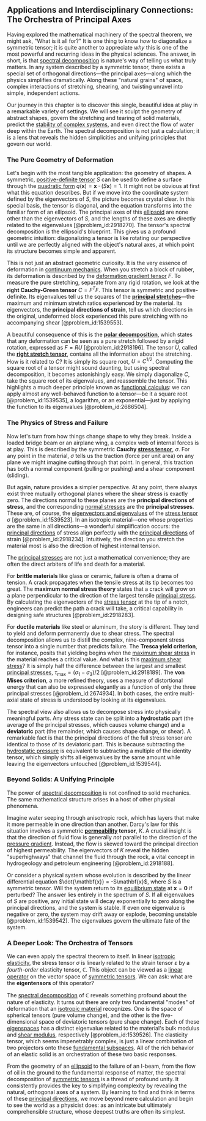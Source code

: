 ## Applications and Interdisciplinary Connections: The Orchestra of Principal Axes

Having explored the mathematical machinery of the spectral theorem, we might ask, "What is it all for?" It is one thing to know *how* to diagonalize a symmetric tensor; it is quite another to appreciate *why* this is one of the most powerful and recurring ideas in the physical sciences. The answer, in short, is that [spectral decomposition](@article_id:148315) is nature's way of telling us what truly matters. In any system described by a symmetric tensor, there exists a special set of orthogonal directions—the principal axes—along which the physics simplifies dramatically. Along these "natural grains" of space, complex interactions of stretching, shearing, and twisting unravel into simple, independent actions.

Our journey in this chapter is to discover this single, beautiful idea at play in a remarkable variety of settings. We will see it sculpt the geometry of abstract shapes, govern the stretching and tearing of solid materials, predict the [stability of complex systems](@article_id:164868), and even direct the flow of water deep within the Earth. The spectral decomposition is not just a calculation; it is a lens that reveals the hidden simplicities and unifying principles that govern our world.

### The Pure Geometry of Deformation

Let's begin with the most tangible application: the geometry of shapes. A symmetric, [positive-definite tensor](@article_id:203915) $S$ can be used to define a surface through the [quadratic form](@article_id:153003) $q(\mathbf{x}) = \mathbf{x} \cdot (S\mathbf{x}) = 1$. It might not be obvious at first what this equation describes. But if we move into the coordinate system defined by the eigenvectors of $S$, the picture becomes crystal clear. In this special basis, the tensor is diagonal, and the equation transforms into the familiar form of an ellipsoid. The principal axes of this [ellipsoid](@article_id:165317) are none other than the eigenvectors of $S$, and the lengths of these axes are directly related to the eigenvalues [@problem_id:2918270]. The tensor's spectral decomposition *is* the ellipsoid's blueprint. This gives us a profound geometric intuition: diagonalizing a tensor is like rotating our perspective until we are perfectly aligned with the object's natural axes, at which point its structure becomes simple and apparent.

This is not just an abstract geometric curiosity. It is the very essence of deformation in [continuum mechanics](@article_id:154631). When you stretch a block of rubber, its deformation is described by the [deformation gradient tensor](@article_id:149876) $F$. To measure the pure stretching, separate from any rigid rotation, we look at the **right Cauchy-Green tensor** $C = F^T F$. This tensor is symmetric and positive-definite. Its eigenvalues tell us the squares of the **[principal stretches](@article_id:194170)**—the maximum and minimum stretch ratios experienced by the material. Its eigenvectors, the **principal directions of strain**, tell us which directions in the original, undeformed block experienced this pure stretching with no accompanying shear [@problem_id:1539553].

A beautiful consequence of this is the **[polar decomposition](@article_id:149047)**, which states that any deformation can be seen as a pure stretch followed by a rigid rotation, expressed as $F=RU$ [@problem_id:2918196]. The tensor $U$, called the **[right stretch tensor](@article_id:193262)**, contains all the information about the stretching. How is it related to $C$? It is simply its square root, $U = C^{1/2}$. Computing the square root of a tensor might sound daunting, but using spectral decomposition, it becomes astonishingly easy. We simply diagonalize $C$, take the square root of its eigenvalues, and reassemble the tensor. This highlights a much deeper principle known as [functional calculus](@article_id:137864): we can apply almost any well-behaved function to a tensor—be it a square root [@problem_id:1539535], a logarithm, or an exponential—just by applying the function to its eigenvalues [@problem_id:2686504].

### The Physics of Stress and Failure

Now let's turn from how things change shape to why they break. Inside a loaded bridge beam or an airplane wing, a complex web of internal forces is at play. This is described by the symmetric **Cauchy [stress tensor](@article_id:148479)**, $\sigma$. For any point in the material, $\sigma$ tells us the traction (force per unit area) on any plane we might imagine cutting through that point. In general, this traction has both a normal component (pulling or pushing) and a shear component (sliding).

But again, nature provides a simpler perspective. At any point, there always exist three mutually orthogonal planes where the shear stress is exactly zero. The directions normal to these planes are the **principal directions of stress**, and the corresponding [normal stresses](@article_id:260128) are the **principal stresses**. These are, of course, the [eigenvectors and eigenvalues](@article_id:138128) of the [stress tensor](@article_id:148479) $\sigma$ [@problem_id:1539523]. In an isotropic material—one whose properties are the same in all directions—a wonderful simplification occurs: the [principal directions](@article_id:275693) of stress align perfectly with the [principal directions](@article_id:275693) of strain [@problem_id:2918234]. Intuitively, the direction you stretch the material most is also the direction of highest internal tension.

The [principal stresses](@article_id:176267) are not just a mathematical convenience; they are often the direct arbiters of life and death for a material.

For **brittle materials** like glass or ceramic, failure is often a drama of tension. A crack propagates when the tensile stress at its tip becomes too great. The **maximum normal stress theory** states that a crack will grow on a plane perpendicular to the direction of the largest tensile [principal stress](@article_id:203881). By calculating the eigenvectors of the [stress tensor](@article_id:148479) at the tip of a notch, engineers can predict the path a crack will take, a critical capability in designing safe structures [@problem_id:2918283].

For **ductile materials** like steel or aluminum, the story is different. They tend to yield and deform permanently due to shear stress. The spectral decomposition allows us to distill the complex, nine-component stress tensor into a single number that predicts failure. The **Tresca yield criterion**, for instance, posits that yielding begins when the [maximum shear stress](@article_id:181300) in the material reaches a critical value. And what is this [maximum shear stress](@article_id:181300)? It is simply half the difference between the largest and smallest [principal stresses](@article_id:176267), $\tau_{\max} = (\sigma_1 - \sigma_3)/2$ [@problem_id:2918189]. The **von Mises criterion**, a more refined theory, uses a measure of distortional energy that can also be expressed elegantly as a function of only the three principal stresses [@problem_id:2674934]. In both cases, the entire multi-axial state of stress is understood by looking at its eigenvalues.

The spectral view also allows us to decompose stress into physically meaningful parts. Any stress state can be split into a **hydrostatic** part (the average of the principal stresses, which causes volume change) and a **deviatoric** part (the remainder, which causes shape change, or shear). A remarkable fact is that the principal directions of the full stress tensor are identical to those of its deviatoric part. This is because subtracting the [hydrostatic pressure](@article_id:141133) is equivalent to subtracting a multiple of the identity tensor, which simply shifts all eigenvalues by the same amount while leaving the eigenvectors untouched [@problem_id:1539544].

### Beyond Solids: A Unifying Principle

The power of [spectral decomposition](@article_id:148315) is not confined to solid mechanics. The same mathematical structure arises in a host of other physical phenomena.

Imagine water seeping through anisotropic rock, which has layers that make it more permeable in one direction than another. Darcy's law for this situation involves a symmetric **[permeability](@article_id:154065) tensor**, $K$. A crucial insight is that the direction of fluid flow is generally *not* parallel to the direction of the [pressure gradient](@article_id:273618). Instead, the flow is skewed toward the principal direction of highest permeability. The eigenvectors of $K$ reveal the hidden "superhighways" that channel the fluid through the rock, a vital concept in hydrogeology and petroleum engineering [@problem_id:2918188].

Or consider a physical system whose evolution is described by the linear differential equation $\dot{\mathbf{x}} = -S\mathbf{x}$, where $S$ is a symmetric tensor. Will the system return to its [equilibrium state](@article_id:269870) at $\mathbf{x}=\mathbf{0}$ if perturbed? The answer lies entirely in the spectrum of $S$. If all eigenvalues of $S$ are positive, any initial state will decay exponentially to zero along the principal directions, and the system is stable. If even one eigenvalue is negative or zero, the system may drift away or explode, becoming unstable [@problem_id:1539542]. The eigenvalues govern the ultimate fate of the system.

### A Deeper Look: The Orchestra of Tensors

We can even apply the spectral theorem to itself. In linear [isotropic elasticity](@article_id:202743), the stress tensor $\sigma$ is linearly related to the strain tensor $\varepsilon$ by a *fourth-order* elasticity tensor, $\mathbb{C}$. This object can be viewed as a [linear operator](@article_id:136026) on the vector space of [symmetric tensors](@article_id:147598). We can ask: what are the **eigentensors** of this operator?

The [spectral decomposition](@article_id:148315) of $\mathbb{C}$ reveals something profound about the nature of elasticity. It turns out there are only two fundamental "modes" of deformation that an [isotropic material](@article_id:204122) recognizes. One is the space of spherical tensors (pure volume change), and the other is the five-dimensional space of deviatoric tensors (pure shape change). Each of these [eigenspaces](@article_id:146862) has a distinct eigenvalue related to the material's bulk modulus and [shear modulus](@article_id:166734), respectively [@problem_id:1539526]. The elasticity tensor, which seems impenetrably complex, is just a linear combination of two projectors onto these [fundamental subspaces](@article_id:189582). All of the rich behavior of an elastic solid is an orchestration of these two basic responses.

From the geometry of an [ellipsoid](@article_id:165317) to the failure of an I-beam, from the flow of oil in the ground to the fundamental response of matter, the spectral decomposition of [symmetric tensors](@article_id:147598) is a thread of profound unity. It consistently provides the key to simplifying complexity by revealing the natural, orthogonal axes of a system. By learning to find and think in terms of these [principal directions](@article_id:275693), we move beyond mere calculation and begin to see the world as a physicist does: as an intricate but ultimately comprehensible structure, whose deepest truths are often its simplest.
